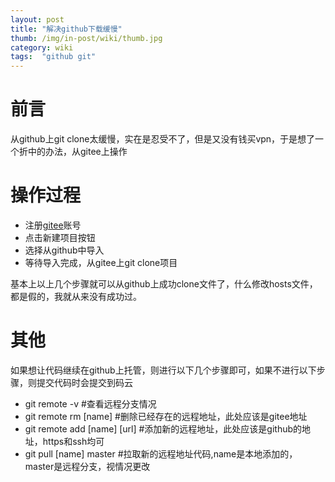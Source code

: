 ```yaml
---
layout: post 
title: "解决github下载缓慢"
thumb: /img/in-post/wiki/thumb.jpg
category: wiki
tags:  "github git"
---
```

# 前言
从github上git clone太缓慢，实在是忍受不了，但是又没有钱买vpn，于是想了一个折中的办法，从gitee上操作

# 操作过程
- 注册[gitee](https://gitee.com)账号
- 点击新建项目按钮
- 选择从github中导入
- 等待导入完成，从gitee上git clone项目

基本上以上几个步骤就可以从github上成功clone文件了，什么修改hosts文件，都是假的，我就从来没有成功过。

# 其他
如果想让代码继续在github上托管，则进行以下几个步骤即可，如果不进行以下步骤，则提交代码时会提交到码云
- git remote -v  #查看远程分支情况
- git remote rm [name]  #删除已经存在的远程地址，此处应该是gitee地址
- git remote add [name] [url]  #添加新的远程地址，此处应该是github的地址，https和ssh均可
- git pull [name] master #拉取新的远程地址代码,name是本地添加的，master是远程分支，视情况更改